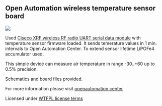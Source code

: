 ## Open Automation wireless temperature sensor board   

![](http://smartcontrol.lt/images/portfolio/S02.jpg)

Used [Ciseco XRF wireless RF radio UART serial data module][] with temperature sensor firmware loaded. It sends temerature values in 1 min. intervals to Open Automation Center. To extend sensor lifetime LiPOFe4 accumulator used.

  
This simple device can measure air temperature in range -30..+60 up to 0.5% precision. 
  
Schematics and board files provided. 
  
For more information please visit [openautomation.center](http://openautomation.center)

Licensed under [WTFPL license terms](http://www.wtfpl.net/)

[Ciseco XRF wireless RF radio UART serial data module]: http://shop.ciseco.co.uk/xrf-wireless-rf-radio-uart-serial-data-module-xbee-shaped/
